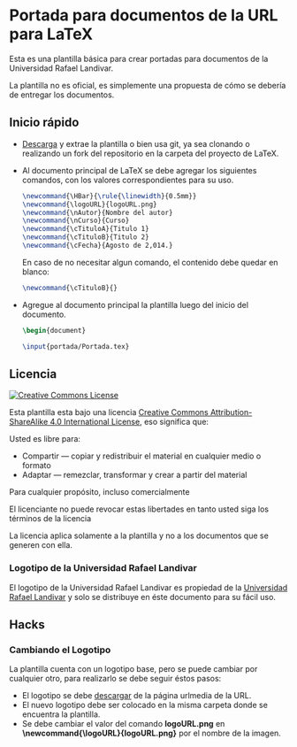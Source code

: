# Portada para documentos de la URL para LaTeX

Esta es una plantilla básica para crear portadas para documentos de la Universidad Rafael Landivar.

La plantilla no es oficial, es simplemente una propuesta de cómo se debería de entregar los documentos.

## Inicio rápido

* [Descarga][descarga-plantilla] y extrae la plantilla o bien usa git, ya sea clonando o realizando un fork del repositorio en la carpeta del proyecto de LaTeX.
* Al documento principal de LaTeX se debe agregar los siguientes comandos, con los valores correspondientes para su uso.
  ```latex
  \newcommand{\HBar}{\rule{\linewidth}{0.5mm}}
  \newcommand{\logoURL}{logoURL.png}
  \newcommand{\nAutor}{Nombre del autor}
  \newcommand{\nCurso}{Curso}
  \newcommand{\cTituloA}{Titulo 1}
  \newcommand{\cTituloB}{Titulo 2}
  \newcommand{\cFecha}{Agosto de 2,014.}
  ```
  En caso de no necesitar algun comando, el contenido debe quedar en blanco:
  ```latex
  \newcommand{\cTituloB}{}
  ```
  
* Agregue al documento principal la plantilla luego del inicio del documento.
  ```latex
  \begin{document}

  \input{portada/Portada.tex}
  ```

## Licencia
[![Creative Commons License][license-image]][license]

Esta plantilla esta bajo una licencia [Creative Commons Attribution-ShareAlike 4.0 International License][license], eso significa que:


Usted es libre para:

* Compartir — copiar y redistribuir el material en cualquier medio o formato
* Adaptar — remezclar, transformar y crear a partir del material

Para cualquier propósito, incluso comercialmente

El licenciante no puede revocar estas libertades en tanto usted siga los términos de la licencia

La licencia aplica solamente a la plantilla y no a los documentos que se generen con ella.

### Logotipo de la Universidad Rafael Landivar
El logotipo de la Universidad Rafael Landivar es propiedad de la [Universidad Rafael Landivar][url-page] y solo se distribuye en éste documento para su fácil uso.

## Hacks

### Cambiando el Logotipo

La plantilla cuenta con un logotipo base, pero se puede cambiar por cualquier otro, para realizarlo se debe seguir éstos pasos:

* El logotipo se debe [descargar][descarga-logo] de la página urlmedia de la URL.
* El nuevo logotipo debe ser colocado en la misma carpeta donde se encuentra la plantilla.
* Se debe cambiar el valor del comando **logoURL.png** en **\\newcommand{\\logoURL}{logoURL.png}** por el nombre de la imagen.

[descarga-plantilla]: https://https://github.com/dhabyx/latex-url-portada/archive/master.zip
[descarga-logo]: http://urlmedia.url.edu.gt/Pages/Busqueda.aspx?filtro=&b=logo
[license-image]: https://i.creativecommons.org/l/by-sa/4.0/88x31.png
[license]: https://creativecommons.org/licenses/by-sa/4.0/
[url-page]: http://www.url.edu.gt
